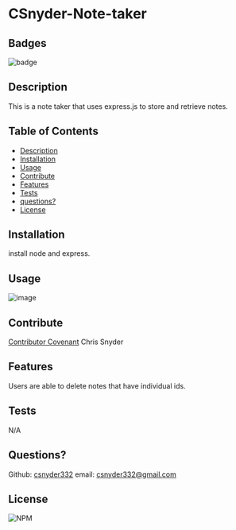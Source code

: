 # CSnyder-Note-taker
  
  ## Badges
  ![badge](https://img.shields.io/badge/license-Github,NPM-yellow)<br />
 
  ## Description
  This is a note taker that uses express.js to store and retrieve notes.

  ## Table of Contents

  - [Description](#description)
  - [Installation](#installation)
  - [Usage](#usage)
  - [Contribute](#contribute)
  - [Features](#features)
  - [Tests](#tests)
  - [questions?](#Questions)
  - [License](#license)
  
  ## Installation
  install node and express.

  ## Usage
  ![image](https://user-images.githubusercontent.com/95385092/158084771-4abe149e-b38e-4c3d-9ace-6a02b7e57b99.png)


  ## Contribute
  [Contributor Covenant](https://www.contributor-covenant.org/)
  Chris Snyder


  ## Features
  Users are able to delete notes that have individual ids.

  ## Tests
  N/A

  ## Questions?
  
  Github: [csnyder332](https://github.com/csnyder332)
  email: csnyder332@gmail.com

  ## License
  ![NPM](https://img.shields.io/npm/l/inquirer)
  
  
  
